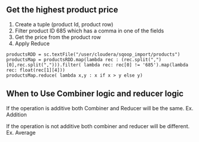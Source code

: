 ## Get the highest product price

1. Create a tuple (product Id, product row)
2. Filter product ID 685 which has a comma in one of the fields
3. Get the price from the product row
4. Apply Reduce

````
productsRDD = sc.textFile("/user/cloudera/sqoop_import/products")
productsMap = productsRDD.map(lambda rec : (rec.split(",")[0],rec.split(","))).filter( lambda rec: rec[0] != '685').map(lambda rec: float(rec[1][4]))
productsMap.reduce( lambda x,y : x if x > y else y)
````

## When to Use Combiner logic and reducer logic

If the operation is additive both Combiner and Reducer will be the same. Ex. Addition

If the operation is not additive both combiner and reducer will be different. Ex. Average
